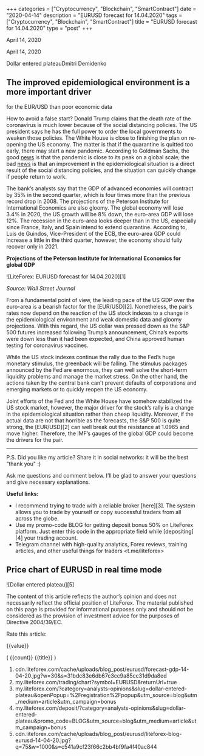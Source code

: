 +++
categories = ["Cryptocurrency", "Blockchain", "SmartContract"]
date = "2020-04-14"
description = "EURUSD forecast for 14.04.2020"
tags = ["Cryptocurrency", "Blockchain", "SmartContract"]
title = "EURUSD forecast for 14.04.2020"
type = "post"
+++

April 14, 2020

April 14, 2020

Dollar entered plateauDmitri Demidenko

## The improved epidemiological environment is a more important driver
for the EUR/USD than poor economic data

How to avoid a false start? Donald Trump claims that the death rate of
the coronavirus is much lower because of the social distancing policies.
The US president says he has the full power to order the local
governments to weaken those policies. The White House is close to
finishing the plan on re-opening the US economy. The matter is that if
the quarantine is quitted too early, there may start a new pandemic.
According to Goldman Sachs, the good [news](https://www.letsplayfx.com/blog/forex-news-website/) is that the pandemic is close
to its peak on a global scale; the bad [news](https://www.letsplayfx.com/blog/forex-news-website/) is that an improvement in
the epidemiological situation is a direct result of the social
distancing policies, and the situation can quickly change if people
return to work.

The bank’s analysts say that the GDP of advanced economies will contract
by 35% in the second quarter, which is four times more than the previous
record drop in 2008. The projections of the Peterson Institute for
International Economics are also gloomy. The global economy will lose
3.4% in 2020, the US growth will be 8% down, the euro-area GDP will lose
12%. The recession in the euro-area looks deeper than in the US,
especially since France, Italy, and Spain intend to extend quarantine.
According to, Luis de Guindos, Vice-President of the ECB, the euro-area
GDP could increase a little in the third quarter, however, the economy
should fully recover only in 2021.

 **Projections of the Peterson Institute for International Economics for
global GDP**

![LiteForex: EURUSD forecast for 14.04.2020][1]

 _Source: Wall Street Journal_

From a fundamental point of view, the leading pace of the US GDP over
the euro-area is a bearish factor for the [EUR/USD][2]. Nonetheless, the
pair’s rates now depend on the reaction of the US stock indexes to a
change in the epidemiological environment and weak domestic data and
gloomy projections. With this regard, the US dollar was pressed down as
the S&P 500 futures increased following Trump’s announcement, China’s
exports were down less than it had been expected, and China approved
human testing for coronavirus vaccines.

While the US stock indexes continue the rally due to the Fed’s huge
monetary stimulus, the greenback will be falling. The stimulus packages
announced by the Fed are enormous, they can well solve the short-term
liquidity problems and manage the market stress. On the other hand, the
actions taken by the central bank can’t prevent defaults of corporations
and emerging markets or to quickly reopen the US economy.

Joint efforts of the Fed and the White House have somehow stabilized the
US stock market, however, the major driver for the stock’s rally is a
change in the epidemiological situation rather than cheap liquidity.
Moreover, if the actual data are not that horrible as the forecasts, the
S&P 500 is quite strong, the [EUR/USD][2] can well break out the
resistance at 1.0965 and move higher. Therefore, the IMF’s gauges of the
global GDP could become the drivers for the pair.

* * *

P.S. Did you like my article? Share it in social networks: it will be
the best “thank you" :)

Ask me questions and comment below. I’ll be glad to answer your
questions and give necessary explanations.

 **Useful links:**

  * I recommend trying to trade with a reliable broker [here][3]. The system allows you to trade by yourself or copy successful traders from all across the globe.
  * Use my promo-code BLOG for getting deposit bonus 50% on LiteForex platform. Just enter this code in the appropriate field while [depositing][4] your trading account.
  * Telegram channel with high-quality analytics, Forex reviews, training articles, and other useful things for traders <t.me/liteforex>



## Price chart of EURUSD in real time mode

![Dollar entered plateau][5]

The content of this article reflects the author’s opinion and does not
necessarily reflect the official position of LiteForex. The material
published on this page is provided for informational purposes only and
should not be considered as the provision of investment advice for the
purposes of Directive 2004/39/EC.

Rate this article:

{{value}}

( {{count}} {{title}} )

   1. cdn.liteforex.com/cache/uploads/blog_post/eurusd/forecast-gdp-14-04-20.jpg?w=30&s=31bdc83e6db67c3cc9a85cc31d9da8ed
   2. my.liteforex.com/trading/chart?symbol=EURUSD&returnUrl=true
   3. my.liteforex.com/?category=analysts-opinions&slug=dollar-entered-plateau&openPopup=%2Fregistration%2Fpopup&utm_source=blog&utm_medium=article&utm_campaign=bonus
   4. my.liteforex.com/deposit/?category=analysts-opinions&slug=dollar-entered-plateau&promo_code=BLOG&utm_source=blog&utm_medium=article&utm_campaign=bonus
   5. cdn.liteforex.com/cache/uploads/blog_post/eurusd/liteforex-blog-eurusd-14-04-20.jpg?q=75&w=1000&s=c541a9cf23f66c2bb4bf9fa4f40ac844
